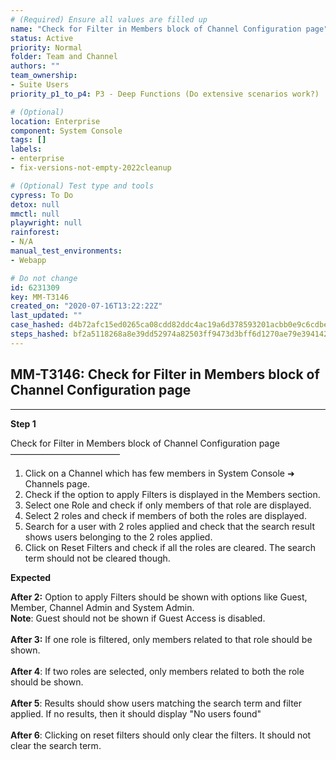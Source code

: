 ```yaml
---
# (Required) Ensure all values are filled up
name: "Check for Filter in Members block of Channel Configuration page"
status: Active
priority: Normal
folder: Team and Channel
authors: ""
team_ownership: 
- Suite Users
priority_p1_to_p4: P3 - Deep Functions (Do extensive scenarios work?)

# (Optional)
location: Enterprise
component: System Console
tags: []
labels: 
- enterprise
- fix-versions-not-empty-2022cleanup

# (Optional) Test type and tools
cypress: To Do
detox: null
mmctl: null
playwright: null
rainforest: 
- N/A
manual_test_environments: 
- Webapp

# Do not change
id: 6231309
key: MM-T3146
created_on: "2020-07-16T13:22:22Z"
last_updated: ""
case_hashed: d4b72afc15ed0265ca08cdd82ddc4ac19a6d378593201acbb0e9c6cdbed1a4918fffce9db2f6da587a960010f9e51fed
steps_hashed: bf2a5118268a8e39dd52974a82503ff9473d3bff6d1270ae79e394142d21d7d6c38bde61c6ecd078f3f198ece540935f
---
```


<!-- (Auto-generated) Based on frontmatter's "key" and "name" -->

## MM-T3146: Check for Filter in Members block of Channel Configuration page

---

**Step 1**

Check for Filter in Members block of Channel Configuration page\
–––––––––––––––––––––––––

1. Click on a Channel which has few members in System Console ➜ Channels page.
2. Check if the option to apply Filters is displayed in the Members section.
3. Select one Role and check if only members of that role are displayed.
4. Select 2 roles and check if members of both the roles are displayed.
5. Search for a user with 2 roles applied and check that the search result shows users belonging to the 2 roles applied.
6. Click on Reset Filters and check if all the roles are cleared. The search term should not be cleared though.

**Expected**

**After 2:** Option to apply Filters should be shown with options like Guest, Member, Channel Admin and System Admin.\
**Note**: Guest should not be shown if Guest Access is disabled.\
\
**After 3:** If one role is filtered, only members related to that role should be shown.\
\
**After 4**: If two roles are selected, only members related to both the role should be shown.\
\
**After 5**: Results should show users matching the search term and filter applied. If no results, then it should display "No users found"\
\
**After 6**: Clicking on reset filters should only clear the filters. It should not clear the search term.
